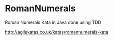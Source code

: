 # RomanNumerals

Roman Numerals Kata in Java done using TDD

http://agilekatas.co.uk/katas/romannumerals-kata
